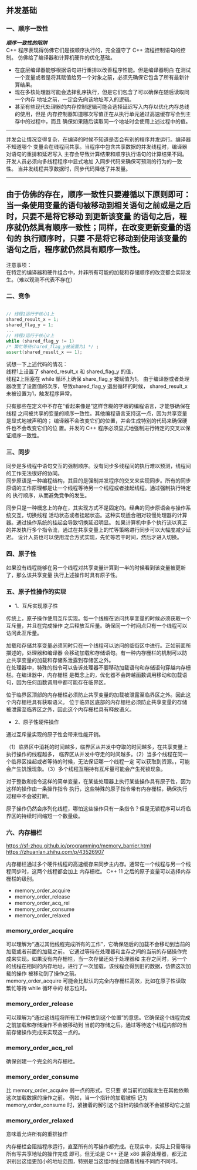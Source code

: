 ## 并发基础
### 一、顺序一致性
**_顺序一致性的陷阱_**  
C++ 程序表现得仿佛它们是按顺序执行的，完全遵守了 C++ 流程控制语句的控制。
仿佛给了编译器和计算机硬件的优化基础。
- 在底层编译器能够根据语句进行重排以改善程序性能。但是编译器明白
在测试一个变量或者是将其赋值给另一个对象之前，必须先确保它包含了所有最新计算结果。
- 现在多核处理器可能会选择乱序执行，但是它们包含了可以确保在随后读取同一个内存
地址之前，一定会先向该地址写入的逻辑。
- 甚至有些现代处理器的内存控制逻辑可能会选择延迟写入内存以优化内存总线的使用，但是
内存控制器知道哪次写值正在从执行单元通过高速缓存写会到主存中的过程中，而且
确保如果随后读取同一个地址时会使用上述过程中的值。

-------
并发会让情况变得复杂，在编译的时候不知道是否会有别的程序并发运行。编译器不知道哪个
变量会在线程间共享。当程序中包含共享数据的并发线程时，编译器对语句的重排和延迟写入
主存会导致计算结果和顺序执行语句的计算结果不同。  
开发人员必须向多线程程序中显式地加 入同步代码来确保可预测的行为的一致性。
当并发线程共享数据时，同步代码降低了并发量。

-------
由于仿佛的存在，顺序一致性只要遵循以下原则即可：  
当一条使用变量的语句被移动到相关语句之前或是之后时，只要不是将它移动 到更新该变量
的语句之后，程序就仍然具有顺序一致性；同样，在改变更新变量的语句的 执行顺序时，只要
不是将它移动到使用该变量的语句之后，程序就仍然具有顺序一致性。
-------

注意事项：  
在特定的编译器和硬件组合中，并非所有可能的加载和存储顺序的改变都会实际发生。（难以观测不代表不存在）
### 二、竞争
```C++

// 线程1运行于核心1上
shared_result_x = 1;
shared_flag_y = 1;
...
// 线程2运行于核心2上
while (shared_flag_y != 1)
/* 繁忙等待shared_flag_y被设置为1 */ ;
assert(shared_result_x == 1);
```
试想一下上述代码的情况：  
线程1上设置了 shared_result_x 和 shared_flag_y 的值，  
线程2上阻塞在 while 循环上确保 share_flag_y 被赋值为1。
由于编译器或者处理器改变了设置值的次序，导致shared_flag_y 退出循环的时候，
 shared_result_x 未被设置为1，触发程序异常。

只有那些在定义中不存在“看起来像是”这样含糊的字眼的编程语言，才能够确保在线程
之间被共享的变量的顺序一致性。其他编程语言支持这一点，因为共享变量是显式地被声明的；
编译器不会改变它们的位置，并会生成特别的代码来确保硬件也不会改变它们的位
置。并发的 C++ 程序必须显式地强制进行特定的交叉以保证顺序一致性。

### 三、同步
同步是多线程中语句交互的强制顺序。没有同步多线程间的执行难以预测，线程间的工作无法很好的协同。  
同步原语是一种编程结构，其目的是强制并发程序的交叉来实现同步。所有的同步
原语的工作原理都是让一个线程等待另一个线程或者挂起线程。通过强制执行特定的
执行顺序，从而避免竞争的发生。

同步只是一种概念上的存在，其实现方式不是固定的。经典的同步原语会与操作系统交互，切换线程
活动状态或者挂起状态。这种实现适合相对较慢处理器的计算器。通过操作系统的挂起会导致切换延迟明显。
如果计算机中多个执行流以真正的并发执行多个指令流，通过在共享变量上的忙等策略进行同步可以大幅度减少延迟。
设计人员也可以使用混合方式实现，先忙等若干时间，然后才进入切换。

### 四、原子性
如果没有线程能够在另一个线程对共享变量计算到一半的时候看到该变量被更新了，那么该共享变量
执行上述操作时具有原子性。
### 五、原子性操作的实现
- 1、互斥实现原子性

传统上，原子操作使用互斥实现。每一个线程在访问共享变量的时候必须获取一个互斥量，并且在完成操作
之后释放互斥量。确保同一个时间点只有一个线程可以访问此互斥量。

加载和存储共享变量必须同时只在一个线程可以访问的临街区中进行。正如前面所描述的，处理器和编译器
会移动加载和存储语句。有一种内存栅栏的机制可以防止共享变量的加载和存储系泄露到存储区之外。  
在处理器中，特殊的指令可以告诉处理器不要移动加载语句和存储语句穿越内存栅栏。在编译器中，内存栅栏
是概念上的，优化器不会跨越函数调用移动和加载语句，因为任何函数调用中都可能存在临界区。

位于临界区顶部的内存栅栏必须防止共享变量的加载被泄露至临界区之外。因此这个内存栅栏具有获取语义。
位于临界区底部的内存栅栏必须防止共享变量的存储被泄露至临界区之外，因此这个内存栅栏具有释放语义。

- 2、原子性硬件操作

通过互斥量实现的原子性会带来性能开销。

（1）临界区中消耗的时间越多，临界区从并发中夺取的时间越多，在共享变量上执行操作的线程越多，
临界区从并发中夺走的时间越多。（2）当多个线程在同一个临界区挂起或者等待的时候，无法保证哪一个线程一定
可以获取到资源。，可能会产生饥饿现象。（3）多个线程互相持有互斥量可能会产生死锁现象。

对于整数和指令这样的简单变量，在某些处理器上执行某些操作具有原子性，因为这样的操作由一条操作指令
执行，这些特殊的原子指令带有内存栅栏，确保执行过程中不会被打断。

原子操作仍然会序列化线程，哪怕这些操作只有一条指令？但是无锁程序可以将临界区的持续时间缩短一个数量级。

### 六、内存栅栏
https://sf-zhou.github.io/programming/memory_barrier.html
https://zhuanlan.zhihu.com/p/43526907

内存栅栏通过多个硬件线程的高速缓存来同步主内存。通常在一个线程与另一个线程同步时，这两个线程都会加上
内存栅栏。 C++ 11 之后的原子变量可以选择内存栅栏的级别。
- memory_order_acquire
- memory_order_release
- memory_order_acq_rel
- memory_order_consume
- memory_order_relaxed
### memory_order_acquire
可以理解为“通过其他线程完成所有的工作”，它确保随后的加载不会移动到当前的加载或者前面的加载之前。
它通过等待在处理器和主存之间的当前的存储操作完成来实现。如果没有内存栅栏，当一次存储还处于处理器和
主存之间时，另一个的线程在相同的内存地址，进行了一次加载，该线程会得到旧的数据，仿佛这次加载的操作
被移动到了操作之前。  
memory_order_acquire 可能会比默认的完全内存栅栏高效，比如在原子性读取繁忙等待 while 循环中的
标志位时。
### memory_order_release
可以理解为“通过这线程将所有工作释放到这个位置”的意思。它确保这个线程完成之前加载和存储操作不会被移动到
当前的存储之后。通过等待这个线程内部的当前存储操作完成来实现这一点的。

### memory_order_acq_rel
确保创建一个完全的内存栅栏。

### memory_order_consume
比 memory_order_acquire 弱一点的形式。它只要
求当前的加载发生在其他依赖这次加载数据的操作之前。
例如，当一个指针的加载被标 记为 memory_order_consume 时，紧接着的解引这个指针的操作就不会被移动它之前

### memory_order_relaxed
意味着允许所有的重排操作

内存栅栏会阻挡程序运行，直至所有的写操作都完成。在现实中，实际上只需等待所有写共享地址的操作完成
即可。但无论是 C++ 还是 x86 兼容处理器，都无法识别出这组更加小的地址范围，特别是当这组地址会随着线程不同而不同时。